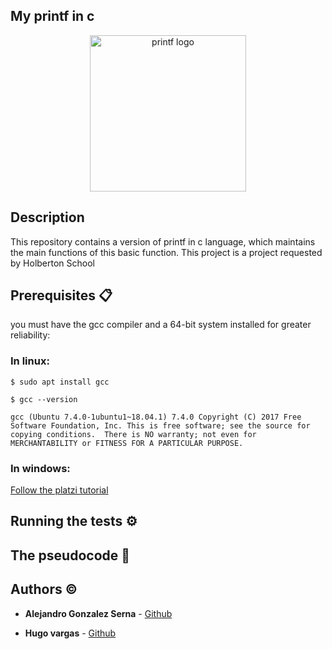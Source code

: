 ## My printf in c

<p align="center"><img width="250" src="https://i.ibb.co/C6kH9Bd/Sin-t-tulo-1.png" alt="printf logo"></a></p>

## Description

This repository contains a version of printf in c language, which maintains the main functions of this basic function. This project is a project requested by Holberton School


## Prerequisites 📋

you must have the gcc compiler and a 64-bit system installed for greater reliability:

### In linux:

`$ sudo apt install gcc`

`$ gcc --version`

`gcc (Ubuntu 7.4.0-1ubuntu1~18.04.1) 7.4.0
Copyright (C) 2017 Free Software Foundation, Inc.
This is free software; see the source for copying conditions.  There is NO
warranty; not even for MERCHANTABILITY or FITNESS FOR A PARTICULAR PURPOSE.`

### In windows:

[Follow the platzi tutorial](https://platzi.com/tutoriales/1469-algoritmos/1901-como-instalar-gcc-para-compilar-programas-en-c-desde-la-consola-en-windows/)

## Running the tests ⚙️




## The pseudocode :pencil:




## Authors :copyright:

* **Alejandro Gonzalez Serna** - [Github](https://github.com/alejogonza/)

* **Hugo vargas** - [Github](https://github.com/vargas88hugo)


